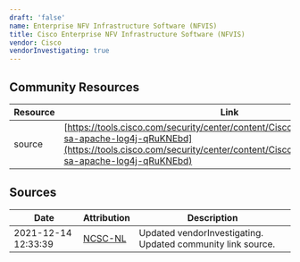 ```yaml
---
draft: 'false'
name: Enterprise NFV Infrastructure Software (NFVIS)
title: Cisco Enterprise NFV Infrastructure Software (NFVIS)
vendor: Cisco
vendorInvestigating: true
---
```



## Community Resources
| Resource | Link |
| --- | --- |
| source | [https://tools.cisco.com/security/center/content/CiscoSecurityAdvisory/cisco-sa-apache-log4j-qRuKNEbd](https://tools.cisco.com/security/center/content/CiscoSecurityAdvisory/cisco-sa-apache-log4j-qRuKNEbd) |


## Sources
| Date | Attribution | Description |
| --- | --- | --- |
| 2021-12-14 12:33:39 | [NCSC-NL](https://github.com/NCSC-NL/log4shell/blob/main/software/README.md) | Updated vendorInvestigating. Updated community link source.  |

